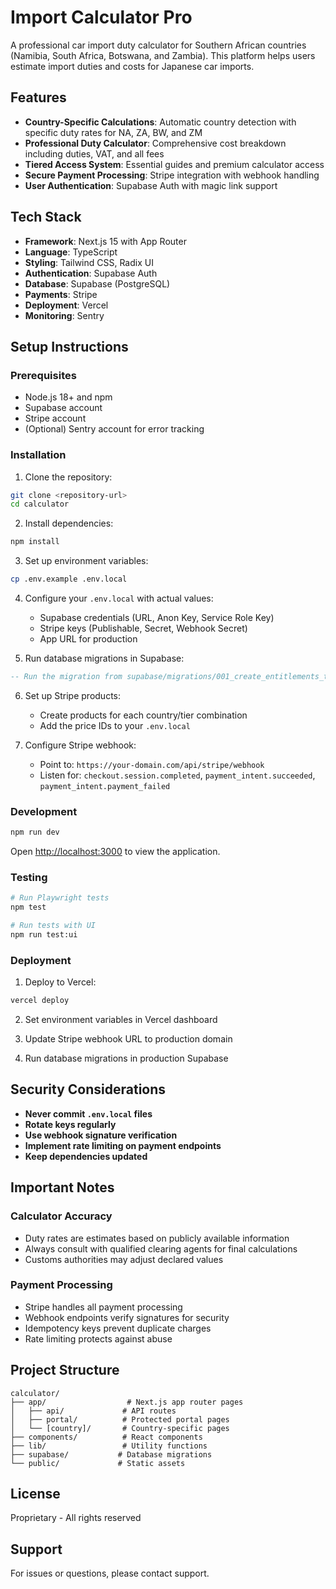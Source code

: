 # Import Calculator Pro

A professional car import duty calculator for Southern African countries (Namibia, South Africa, Botswana, and Zambia). This platform helps users estimate import duties and costs for Japanese car imports.

## Features

- **Country-Specific Calculations**: Automatic country detection with specific duty rates for NA, ZA, BW, and ZM
- **Professional Duty Calculator**: Comprehensive cost breakdown including duties, VAT, and all fees
- **Tiered Access System**: Essential guides and premium calculator access
- **Secure Payment Processing**: Stripe integration with webhook handling
- **User Authentication**: Supabase Auth with magic link support

## Tech Stack

- **Framework**: Next.js 15 with App Router
- **Language**: TypeScript
- **Styling**: Tailwind CSS, Radix UI
- **Authentication**: Supabase Auth
- **Database**: Supabase (PostgreSQL)
- **Payments**: Stripe
- **Deployment**: Vercel
- **Monitoring**: Sentry

## Setup Instructions

### Prerequisites

- Node.js 18+ and npm
- Supabase account
- Stripe account
- (Optional) Sentry account for error tracking

### Installation

1. Clone the repository:
```bash
git clone <repository-url>
cd calculator
```

2. Install dependencies:
```bash
npm install
```

3. Set up environment variables:
```bash
cp .env.example .env.local
```

4. Configure your `.env.local` with actual values:
   - Supabase credentials (URL, Anon Key, Service Role Key)
   - Stripe keys (Publishable, Secret, Webhook Secret)
   - App URL for production

5. Run database migrations in Supabase:
```sql
-- Run the migration from supabase/migrations/001_create_entitlements_table.sql
```

6. Set up Stripe products:
   - Create products for each country/tier combination
   - Add the price IDs to your `.env.local`

7. Configure Stripe webhook:
   - Point to: `https://your-domain.com/api/stripe/webhook`
   - Listen for: `checkout.session.completed`, `payment_intent.succeeded`, `payment_intent.payment_failed`

### Development

```bash
npm run dev
```

Open [http://localhost:3000](http://localhost:3000) to view the application.

### Testing

```bash
# Run Playwright tests
npm test

# Run tests with UI
npm run test:ui
```

### Deployment

1. Deploy to Vercel:
```bash
vercel deploy
```

2. Set environment variables in Vercel dashboard

3. Update Stripe webhook URL to production domain

4. Run database migrations in production Supabase

## Security Considerations

- **Never commit `.env.local` files**
- **Rotate keys regularly**
- **Use webhook signature verification**
- **Implement rate limiting on payment endpoints**
- **Keep dependencies updated**

## Important Notes

### Calculator Accuracy
- Duty rates are estimates based on publicly available information
- Always consult with qualified clearing agents for final calculations
- Customs authorities may adjust declared values

### Payment Processing
- Stripe handles all payment processing
- Webhook endpoints verify signatures for security
- Idempotency keys prevent duplicate charges
- Rate limiting protects against abuse

## Project Structure

```
calculator/
├── app/                  # Next.js app router pages
│   ├── api/             # API routes
│   ├── portal/          # Protected portal pages
│   └── [country]/       # Country-specific pages
├── components/          # React components
├── lib/                 # Utility functions
├── supabase/           # Database migrations
└── public/             # Static assets
```

## License

Proprietary - All rights reserved

## Support

For issues or questions, please contact support.